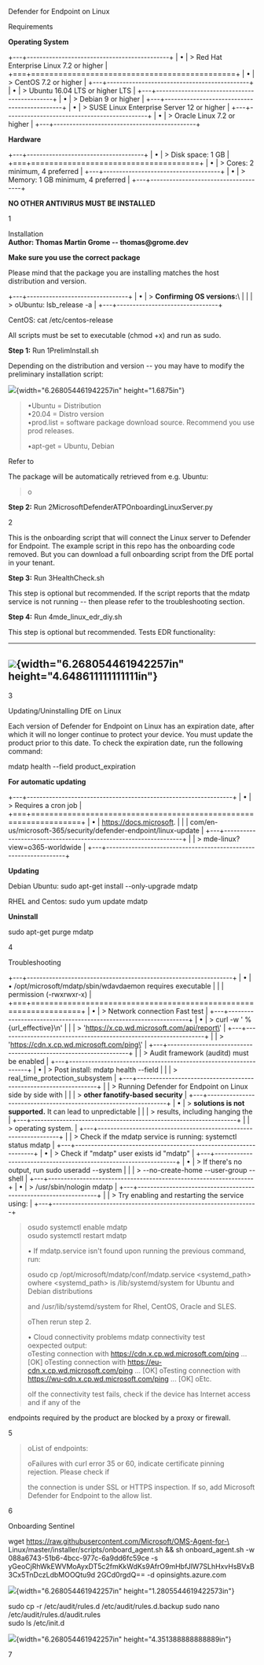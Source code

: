 Defender for Endpoint on Linux

Requirements

**Operating System**

+---+---------------------------------------------+
| • | > Red Hat Enterprise Linux 7.2 or higher    |
+===+=============================================+
| • | > CentOS 7.2 or higher                      |
+---+---------------------------------------------+
| • | > Ubuntu 16.04 LTS or higher LTS            |
+---+---------------------------------------------+
| • | > Debian 9 or higher                        |
+---+---------------------------------------------+
| • | > SUSE Linux Enterprise Server 12 or higher |
+---+---------------------------------------------+
| • | > Oracle Linux 7.2 or higher                |
+---+---------------------------------------------+

**Hardware**

+---+-------------------------------------+
| • | > Disk space: 1 GB                  |
+===+=====================================+
| • | > Cores: 2 minimum, 4 preferred     |
+---+-------------------------------------+
| • | > Memory: 1 GB minimum, 4 preferred |
+---+-------------------------------------+

**NO OTHER ANTIVIRUS MUST BE INSTALLED**

1

Installation\
**Author: Thomas Martin Grome -- thomas\@grome.dev**

**Make sure you use the correct package**

Please mind that the package you are installing matches the host
distribution and version.

+---+--------------------------------+
| • | > **Confirming OS versions:**\ |
|   | > oUbuntu: lsb_release -a      |
+---+--------------------------------+

CentOS: cat /etc/centos-release

All scripts must be set to executable (chmod +x) and run as sudo.

**Step 1:** Run 1PrelimInstall.sh

Depending on the distribution and version -- you may have to modify the
preliminary installation script:

![](vertopal_2fe6176bb9434b7b907da70a908f069e/media/image1.png){width="6.268054461942257in"
height="1.6875in"}

> •Ubuntu = Distribution\
> •20.04 = Distro version\
> •prod.list = software package download source. Recommend you use prod
> releases.
>
> •apt-get = Ubuntu, Debian

Refer to

The package will be automatically retrieved from e.g. Ubuntu:

> o

**Step 2:** Run 2MicrosoftDefenderATPOnboardingLinuxServer.py

2

This is the onboarding script that will connect the Linux server to
Defender for Endpoint. The example script in this repo has the onboarding code removed. 
But you can download a full onboarding script from the DfE portal in your tenant.

**Step 3:** Run 3HealthCheck.sh

This step is optional but recommended. If the script reports that the
mdatp service is not running -- then please refer to the troubleshooting
section.

**Step 4:** Run 4mde_linux_edr_diy.sh

This step is optional but recommended. Tests EDR functionality:

  ---------------------------------------------------------------------------------------------------------------------------
  ![](vertopal_2fe6176bb9434b7b907da70a908f069e/media/image2.png){width="6.268054461942257in" height="4.648611111111111in"}
  ---------------------------------------------------------------------------------------------------------------------------

3

Updating/Uninstalling DfE on Linux

Each version of Defender for Endpoint on Linux has an expiration date,
after which it will no longer continue to protect your device. You must
update the product prior to this date. To check the expiration date, run
the following command:

mdatp health \--field product_expiration

**For automatic updating**

+---+-----------------------------------------------------------------+
| • | > Requires a cron job                                           |
+===+=================================================================+
| • | https://docs.microsoft.                                         |
|   | com/en-us/microsoft-365/security/defender-endpoint/linux-update |
+---+-----------------------------------------------------------------+
|   | > mde-linux?view=o365-worldwide                                 |
+---+-----------------------------------------------------------------+

**Updating**

Debian Ubuntu: sudo apt-get install \--only-upgrade mdatp

RHEL and Centos: sudo yum update mdatp

**Uninstall**

sudo apt-get purge mdatp

4

Troubleshooting

+---+-----------------------------------------------------------------+
| • | • /opt/microsoft/mdatp/sbin/wdavdaemon requires executable      |
|   | permission (-rwxrwxr-x)                                         |
+===+=================================================================+
| • | > Network connection Fast test                                  |
+---+-----------------------------------------------------------------+
| • | > curl -w \' %{url_effective}\\n\'                              |
|   | > \'https://x.cp.wd.microsoft.com/api/report\'                  |
+---+-----------------------------------------------------------------+
|   | > \'https://cdn.x.cp.wd.microsoft.com/ping\'                    |
+---+-----------------------------------------------------------------+
|   | > Audit framework (auditd) must be enabled                      |
+---+-----------------------------------------------------------------+
| • | > Post install: mdatp health \--field                           |
|   | > real_time_protection_subsystem                                |
+---+-----------------------------------------------------------------+
|   | > Running Defender for Endpoint on Linux side by side with      |
|   | > **other fanotify-based security**                             |
+---+-----------------------------------------------------------------+
| • | > **solutions is not supported.** It can lead to unpredictable  |
|   | > results, including hanging the                                |
+---+-----------------------------------------------------------------+
|   | > operating system.                                             |
+---+-----------------------------------------------------------------+
|   | > Check if the mdatp service is running: systemctl status mdatp |
+---+-----------------------------------------------------------------+
| • | > Check if \"mdatp\" user exists id \"mdatp\"                   |
+---+-----------------------------------------------------------------+
| • | > If there\'s no output, run sudo useradd \--system             |
|   | > \--no-create-home \--user-group \--shell                      |
+---+-----------------------------------------------------------------+
| • | > /usr/sbin/nologin mdatp                                       |
+---+-----------------------------------------------------------------+
|   | > Try enabling and restarting the service using:                |
+---+-----------------------------------------------------------------+

> osudo systemctl enable mdatp\
> osudo systemctl restart mdatp
>
> • If mdatp.service isn\'t found upon running the previous command,
> run:
>
> osudo cp /opt/microsoft/mdatp/conf/mdatp.service \<systemd_path\>\
> owhere \<systemd_path\> is /lib/systemd/system for Ubuntu and Debian
> distributions
>
> and /usr/lib/systemd/system for Rhel, CentOS, Oracle and SLES.
>
> oThen rerun step 2.
>
> • Cloud connectivity problems mdatp connectivity test\
> oexpected output:\
> oTesting connection with https://cdn.x.cp.wd.microsoft.com/ping \...
> \[OK\] oTesting connection with
> https://eu-cdn.x.cp.wd.microsoft.com/ping \... \[OK\] oTesting
> connection with https://wu-cdn.x.cp.wd.microsoft.com/ping \... \[OK\]
> oEtc.
>
> oIf the connectivity test fails, check if the device has Internet
> access and if any of the

endpoints required by the product are blocked by a proxy or firewall.

5

> oList of endpoints:
>
> oFailures with curl error 35 or 60, indicate certificate pinning
> rejection. Please check if
>
> the connection is under SSL or HTTPS inspection. If so, add Microsoft
> Defender for Endpoint to the allow list.

6

Onboarding Sentinel

wget https://raw.githubusercontent.com/Microsoft/OMS-Agent-for-\
Linux/master/installer/scripts/onboard_agent.sh && sh onboard_agent.sh
-w 088a6743-51b6-4bcc-977c-6a9dd6fc59ce -s\
yGeoCjRhWkEWVMoAyxDT5c2fmKkWdKs9AfrO9mHbfJlW7SLhHxvHsBVxB3Cx5TnDczLdbMOOQtu9d
2GCd0rgdQ== -d opinsights.azure.com

![](vertopal_2fe6176bb9434b7b907da70a908f069e/media/image3.png){width="6.268054461942257in"
height="1.2805544619422573in"}

sudo cp -r /etc/audit/rules.d /etc/audit/rules.d.backup sudo nano
/etc/audit/rules.d/audit.rules\
sudo ls /etc/init.d

![](vertopal_2fe6176bb9434b7b907da70a908f069e/media/image4.png){width="6.268054461942257in"
height="4.351388888888889in"}

7
